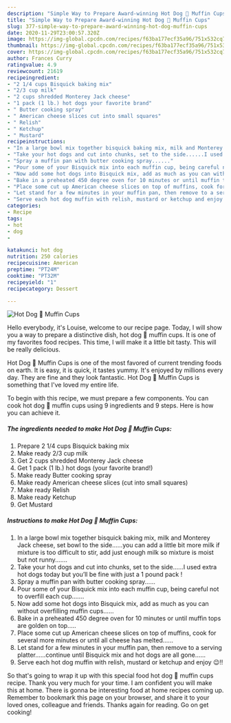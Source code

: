 ```yaml
---
description: "Simple Way to Prepare Award-winning Hot Dog 🌭 Muffin Cups"
title: "Simple Way to Prepare Award-winning Hot Dog 🌭 Muffin Cups"
slug: 377-simple-way-to-prepare-award-winning-hot-dog-muffin-cups
date: 2020-11-29T23:00:57.320Z
image: https://img-global.cpcdn.com/recipes/f63ba177ecf35a96/751x532cq70/hot-dog-🌭-muffin-cups-recipe-main-photo.jpg
thumbnail: https://img-global.cpcdn.com/recipes/f63ba177ecf35a96/751x532cq70/hot-dog-🌭-muffin-cups-recipe-main-photo.jpg
cover: https://img-global.cpcdn.com/recipes/f63ba177ecf35a96/751x532cq70/hot-dog-🌭-muffin-cups-recipe-main-photo.jpg
author: Frances Curry
ratingvalue: 4.9
reviewcount: 21619
recipeingredient:
- "2 1/4 cups Bisquick baking mix"
- "2/3 cup milk"
- "2 cups shredded Monterey Jack cheese"
- "1 pack (1 lb.) hot dogs your favorite brand"
- " Butter cooking spray"
- " American cheese slices cut into small squares"
- " Relish"
- " Ketchup"
- " Mustard"
recipeinstructions:
- "In a large bowl mix together bisquick baking mix, milk and Monterey Jack cheese, set bowl to the side......you can add a little bit more milk if mixture is too difficult to stir, add just enough milk so mixture is moist but not runny......."
- "Take your hot dogs and cut into chunks, set to the side......I used extra hot dogs today but you’ll be fine with just a 1 pound pack !"
- "Spray a muffin pan with butter cooking spray......"
- "Pour some of your Bisquick mix into each muffin cup, being careful not to overfill each cup......."
- "Now add some hot dogs into Bisquick mix, add as much as you can without overfilling muffin cups......"
- "Bake in a preheated 450 degree oven for 10 minutes or until muffin tops are golden on top....."
- "Place some cut up American cheese slices on top of muffins, cook for several more minutes or until all cheese has melted......"
- "Let stand for a few minutes in your muffin pan, then remove to a serving platter......continue until Bisquick mix and hot dogs are all gone......"
- "Serve each hot dog muffin with relish, mustard or ketchup and enjoy 😉!!"
categories:
- Recipe
tags:
- hot
- dog
- 

katakunci: hot dog  
nutrition: 250 calories
recipecuisine: American
preptime: "PT24M"
cooktime: "PT32M"
recipeyield: "1"
recipecategory: Dessert

---
```



![Hot Dog 🌭 Muffin Cups](https://img-global.cpcdn.com/recipes/f63ba177ecf35a96/751x532cq70/hot-dog-🌭-muffin-cups-recipe-main-photo.jpg)

Hello everybody, it's Louise, welcome to our recipe page. Today, I will show you a way to prepare a distinctive dish, hot dog 🌭 muffin cups. It is one of my favorites food recipes. This time, I will make it a little bit tasty. This will be really delicious.

Hot Dog 🌭 Muffin Cups is one of the most favored of current trending foods on earth. It is easy, it is quick, it tastes yummy. It's enjoyed by millions every day. They are fine and they look fantastic. Hot Dog 🌭 Muffin Cups is something that I've loved my entire life.




To begin with this recipe, we must prepare a few components. You can cook hot dog 🌭 muffin cups using 9 ingredients and 9 steps. Here is how you can achieve it.

<!--inarticleads1-->

##### The ingredients needed to make Hot Dog 🌭 Muffin Cups:

1. Prepare 2 1/4 cups Bisquick baking mix
1. Make ready 2/3 cup milk
1. Get 2 cups shredded Monterey Jack cheese
1. Get 1 pack (1 lb.) hot dogs (your favorite brand!)
1. Make ready  Butter cooking spray
1. Make ready  American cheese slices (cut into small squares)
1. Make ready  Relish
1. Make ready  Ketchup
1. Get  Mustard




<!--inarticleads2-->

##### Instructions to make Hot Dog 🌭 Muffin Cups:

1. In a large bowl mix together bisquick baking mix, milk and Monterey Jack cheese, set bowl to the side......you can add a little bit more milk if mixture is too difficult to stir, add just enough milk so mixture is moist but not runny.......
1. Take your hot dogs and cut into chunks, set to the side......I used extra hot dogs today but you’ll be fine with just a 1 pound pack !
1. Spray a muffin pan with butter cooking spray......
1. Pour some of your Bisquick mix into each muffin cup, being careful not to overfill each cup.......
1. Now add some hot dogs into Bisquick mix, add as much as you can without overfilling muffin cups......
1. Bake in a preheated 450 degree oven for 10 minutes or until muffin tops are golden on top.....
1. Place some cut up American cheese slices on top of muffins, cook for several more minutes or until all cheese has melted......
1. Let stand for a few minutes in your muffin pan, then remove to a serving platter......continue until Bisquick mix and hot dogs are all gone......
1. Serve each hot dog muffin with relish, mustard or ketchup and enjoy 😉!!




So that's going to wrap it up with this special food hot dog 🌭 muffin cups recipe. Thank you very much for your time. I am confident you will make this at home. There is gonna be interesting food at home recipes coming up. Remember to bookmark this page on your browser, and share it to your loved ones, colleague and friends. Thanks again for reading. Go on get cooking!
